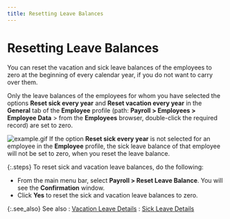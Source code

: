 ```yaml
---
title: Resetting Leave Balances
---
```


# Resetting Leave Balances


You can reset the vacation and sick leave balances of the employees  to zero at the beginning of every calendar year, if you do not want to  carry over them.


Only the leave balances of the employees for whom you have selected  the options **Reset sick every year**  and **Reset vacation every year**  in the **General** tab of the **Employee** profile (path: **Payroll 
 &gt; Employees &gt; Employee Data** > from the **Employees**  browser, double-click the required record) are set to zero.


![example.gif]({{site.prl_baseurl}}/img/example.gif) If  the option **Reset sick every year**  is not selected for an employee in the **Employee**  profile, the sick leave balance of that employee will not be set to zero,  when you reset the leave balance.


{:.steps}
To reset sick and vacation leave balances,  do the following:

- From the main  menu bar, select **Payroll &gt; Reset Leave 
 Balance**. You will see the **Confirmation**  window.
- Click **Yes** to reset the sick and vacation leave  balances to zero.



{:.see_also}
See also
: [Vacation Leave  Details]({{site.prl_baseurl}}/misc/vacation_leave_details.html)
: [Sick Leave Details]({{site.prl_baseurl}}/misc/sick_leave_details.html)
